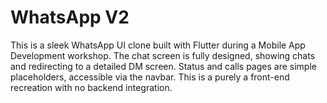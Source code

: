 # WhatsApp V2

This is a sleek WhatsApp UI clone built with Flutter during a Mobile App Development workshop. The chat screen is fully designed, showing chats and redirecting to a detailed DM screen. Status and calls pages are simple placeholders, accessible via the navbar. This is a purely a front-end recreation with no backend integration.
